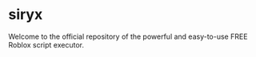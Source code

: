# siryx
Welcome to the official repository of the powerful and easy-to-use FREE Roblox script executor.
